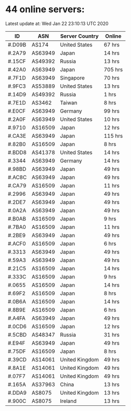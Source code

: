 # 44 online servers:

Latest update at: Wed Jan 22 23:10:13 UTC 2020

| ID | ASN | Server Country | Online |
| -- | --- | -------------- | ------ |
| #.D09B | AS174 | United States | 67 hrs |
| #.2A79 | AS63949 | Japan | 14 hrs |
| #.15CF | AS49392 | Russia | 13 hrs |
| #.42A0 | AS63949 | Japan | 705 hrs |
| #.7F1D | AS63949 | Singapore | 70 hrs |
| #.9FC3 | AS53889 | United States | 13 hrs |
| #.14D9 | AS49392 | Russia | 1 hrs |
| #.7E1D | AS3462 | Taiwan | 8 hrs |
| #.E0CF | AS63949 | Germany | 99 hrs |
| #.2A0F | AS63949 | United States | 10 hrs |
| #.9710 | AS16509 | Japan | 12 hrs |
| #.CA3E | AS63949 | Japan | 115 hrs |
| #.82B0 | AS16509 | Japan | 8 hrs |
| #.BDD8 | AS41378 | United States | 14 hrs |
| #.3344 | AS63949 | Germany | 14 hrs |
| #.98BD | AS63949 | Japan | 49 hrs |
| #.AC8C | AS63949 | Japan | 49 hrs |
| #.CA79 | AS16509 | Japan | 11 hrs |
| #.2996 | AS63949 | Japan | 49 hrs |
| #.2DE7 | AS63949 | Japan | 49 hrs |
| #.0A2A | AS63949 | Japan | 49 hrs |
| #.B0AB | AS16509 | Japan | 9 hrs |
| #.7BA0 | AS16509 | Japan | 11 hrs |
| #.2BE9 | AS63949 | Japan | 49 hrs |
| #.ACF0 | AS16509 | Japan | 6 hrs |
| #.3313 | AS63949 | Japan | 49 hrs |
| #.59A3 | AS63949 | Japan | 49 hrs |
| #.21C5 | AS16509 | Japan | 14 hrs |
| #.333C | AS16509 | Japan | 9 hrs |
| #.0655 | AS16509 | Japan | 14 hrs |
| #.69F2 | AS16509 | Japan | 8 hrs |
| #.0B6A | AS16509 | Japan | 14 hrs |
| #.8B9E | AS16509 | Japan | 6 hrs |
| #.A4FA | AS63949 | Japan | 49 hrs |
| #.0CD6 | AS16509 | Japan | 12 hrs |
| #.5CBD | AS48347 | Russia | 31 hrs |
| #.E94F | AS63949 | Japan | 49 hrs |
| #.75DF | AS16509 | Japan | 8 hrs |
| #.39CD | AS14061 | United Kingdom | 49 hrs |
| #.8A1E | AS14061 | United Kingdom | 49 hrs |
| #.07F7 | AS14061 | United Kingdom | 49 hrs |
| #.165A | AS37963 | China | 13 hrs |
| #.DDA9 | AS8075 | United Kingdom | 13 hrs |
| #.900C | AS8075 | Ireland | 13 hrs |

